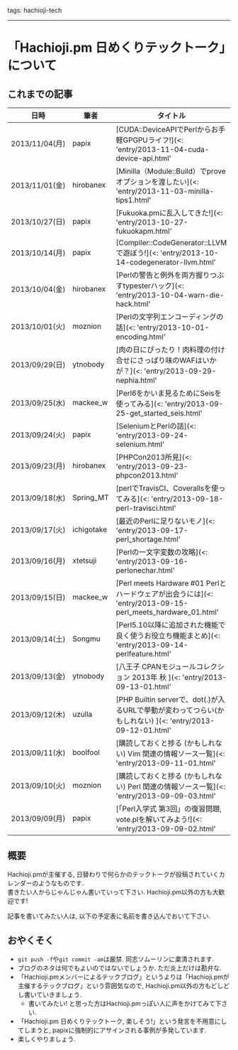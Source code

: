 tags: hachioji-tech

---
# 「Hachioji.pm 日めくりテックトーク」について

## これまでの記事

日時           | 筆者       | タイトル
---------------|------------|----------
2013/11/04(月) | papix      | [CUDA::DeviceAPIでPerlからお手軽GPGPUライフ!](<: 'entry/2013-11-04-cuda-device-api.html' | uri_for :>)
2013/11/01(金) | hirobanex  | [Minilla（Module::Build）でproveオプションを渡したい](<: 'entry/2013-11-03-minilla-tips1.html' | uri_for :>)
2013/10/27(日) | papix      | [Fukuoka.pmに乱入してきた!](<: 'entry/2013-10-27-fukuokapm.html' | uri_for :>)
2013/10/14(月) | papix      | [Compiler::CodeGenerator::LLVMで遊ぼう!](<: 'entry/2013-10-14-codegenerator-llvm.html' | uri_for :>)
2013/10/04(金) | hirobanex  | [Perlの警告と例外を両方握りつぶすtypesterハック](<: 'entry/2013-10-04-warn-die-hack.html' | uri_for :>)
2013/10/01(火) | moznion    | [Perlの文字列エンコーディングの話](<: 'entry/2013-10-01-encoding.html' | uri_for :>)
2013/09/29(日) | ytnobody   | [肉の日にぴったり！肉料理の付け合せにさっぱり味のWAFはいかが？](<: 'entry/2013-09-29-nephia.html' | uri_for :>)
2013/09/25(水) | mackee_w   | [Perl6をかいま見るためにSeisを使ってみる](<: 'entry/2013-09-25-get_started_seis.html' | uri_for :>)
2013/09/24(火) | papix      | [SeleniumとPerlの話](<: 'entry/2013-09-24-selenium.html' | uri_for :>)
2013/09/23(月) | hirobanex  | [PHPCon2013所見](<: 'entry/2013-09-23-phpcon2013.html' | uri_for :>)
2013/09/18(水) | Spring_MT  | [perlでTravisCI、Coverallsを使ってみる](<: 'entry/2013-09-18-perl-travisci.html' | uri_for :>)
2013/09/17(火) | ichigotake | [最近のPerlに足りないモノ](<: 'entry/2013-09-17-perl_shortage.html' | uri_for :>)
2013/09/16(月) | xtetsuji   | [Perlの一文字変数の攻略](<: 'entry/2013-09-16-perlonechar.html' | uri_for :>)
2013/09/15(日) | mackee_w   | [Perl meets Hardware #01 Perlとハードウェアが出会うには](<: 'entry/2013-09-15-perl_meets_hardware_01.html' | uri_for :>)
2013/09/14(土) | Songmu     | [Perl5.10以降に追加された機能で良く使うお役立ち機能まとめ](<: 'entry/2013-09-14-perlfeature.html' | uri_for :>)
2013/09/13(金) | ytnobody   | [八王子 CPANモジュールコレクション 2013年 秋 ](<: 'entry/2013-09-13-01.html' | uri_for :>)
2013/09/12(木) | uzulla     | [PHP Builtin serverで、dot(.)が入るURLで挙動が変わってつらい(かもしれない) ](<: 'entry/2013-09-12-01.html' | uri_for :>)
2013/09/11(水) | boolfool   | [購読しておくと捗る (かもしれない) Vim 関連の情報ソース一覧](<: 'entry/2013-09-11-01.html' | uri_for :>)
2013/09/10(火) | moznion    | [購読しておくと捗る (かもしれない) Perl 関連の情報ソース一覧](<: 'entry/2013-09-09-03.html' | uri_for :>)
2013/09/09(月) | papix      | [「Perl入学式 第3回」の復習問題, vote.plを解いてみよう!](<: 'entry/2013-09-09-02.html' | uri_for :>)

## 概要

Hachioji.pmが主催する, 日替わりで何らかのテックトークが投稿されていくカレンダーのようなものです.  
書きたい人からじゃんじゃん書いていって下さい. Hachioji.pm以外の方も大歓迎です!

記事を書いてみたい人は, 以下の予定表に名前を書き込んでおいて下さい.

## おやくそく
- `git push -f`や`git commit -am`は厳禁. 同志ソムーリンに粛清されます.
- ブログのネタは何でもよいのではないでしょうか. ただ炎上だけは勘弁な.
- 「Hachioji.pmメンバーによるテックブログ」というよりは「Hachioji.pmが主催するテックブログ」という雰囲気なので, Hachioji.pm以外の方もどしどし書いていきましょう.
    - 書いてみたい! と思った方はHachioji.pmっぽい人に声をかけてみて下さい.
- 「Hachioji.pm 日めくりテックトーク, 楽しそう!」という発言を不用意にしてしまうと, papixに強制的にアサインされる事例が多発しています.
- 楽しくやりましょう.

